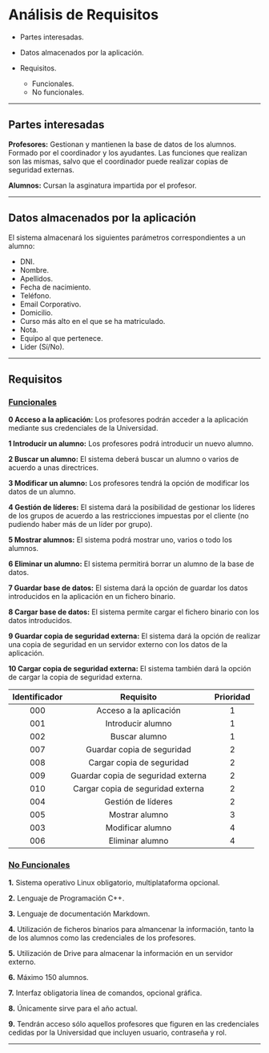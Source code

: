 # Análisis de Requisitos

* Partes interesadas.
* Datos almacenados por la aplicación.
* Requisitos.

  * Funcionales.
  * No funcionales.


***

## Partes interesadas

**Profesores:** Gestionan y mantienen la base de datos de los alumnos. Formado por el coordinador y los ayudantes. Las funciones que realizan son las mismas, salvo que el coordinador puede realizar copias de seguridad externas.

**Alumnos:** Cursan la asginatura impartida por el profesor.


***

## Datos almacenados por la aplicación

El sistema almacenará los siguientes parámetros correspondientes a un alumno:
  * DNI.
  * Nombre.
  * Apellidos.
  * Fecha de nacimiento.
  * Teléfono.
  * Email Corporativo.
  * Domicilio.
  * Curso más alto en el que se ha matriculado.
  * Nota.
  * Equipo al que pertenece.
  * Líder (Sí/No).


***

## Requisitos

### <ins>Funcionales</ins>

  **0 Acceso a la aplicación:** Los profesores podrán acceder a la aplicación mediante sus credenciales de la Universidad.

  **1 Introducir un alumno:** Los profesores podrá introducir un nuevo alumno.

  **2 Buscar un alumno:** El sistema deberá buscar un alumno o varios de acuerdo a unas directrices.

  **3 Modificar un alumno:** Los profesores tendrá la opción de modificar los datos de un alumno.

  **4 Gestión de líderes:** El sistema dará la posibilidad de gestionar los líderes de los grupos de acuerdo a las restricciones impuestas por el cliente (no pudiendo haber más de un líder por grupo).

  **5 Mostrar alumnos:** El sistema podrá mostrar uno, varios o todo los alumnos.

  **6 Eliminar un alumno:** El sistema permitirá borrar un alumno de la base de datos.

  **7 Guardar base de datos:** El sistema dará la opción de guardar los datos introducidos en la aplicación en un fichero binario.

  **8 Cargar base de datos:** El sistema permite cargar el fichero binario con los datos introducidos.

  **9 Guardar copia de seguridad externa:** El sistema dará la opción de realizar una copia de seguridad en un servidor externo con los datos de la aplicación.

  **10 Cargar copia de seguridad externa:** El sistema también dará la opción de cargar la copia de seguridad externa.


   Identificador | Requisito | Prioridad
   :--:|:--:|:--:
   000|Acceso a la aplicación|1
   001|Introducir alumno|1
   002|Buscar alumno|1
   007|Guardar copia de seguridad|2
   008|Cargar copia de seguridad|2
   009|Guardar copia de seguridad externa|2
   010|Cargar copia de seguridad externa|2
   004|Gestión de líderes|2
   005|Mostrar alumno|3
   003|Modificar alumno|4
   006|Eliminar alumno|4


### <ins>No Funcionales</ins>

  **1.** Sistema operativo Linux obligatorio, multiplataforma opcional.

  **2.** Lenguaje de Programación C++.

  **3.** Lenguaje de documentación Markdown.

  **4.** Utilización de ficheros binarios para almancenar la información, tanto la de los alumnos como las credenciales de los profesores.

  **5.** Utilización de Drive para almacenar la información en un servidor externo.

  **6.** Máximo 150 alumnos.

  **7.** Interfaz obligatoria línea de comandos, opcional gráfica.

  **8.** Únicamente sirve para el año actual.

  **9.** Tendrán acceso sólo aquellos profesores que figuren en las credenciales cedidas por la Universidad que incluyen usuario, contraseña y rol.


***
